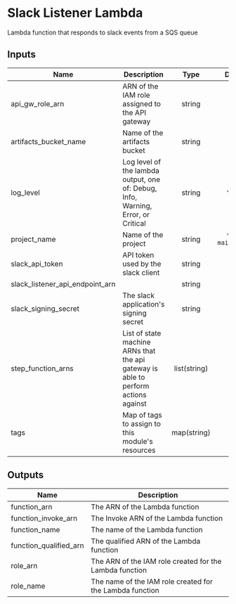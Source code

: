 # Slack Listener Lambda

Lambda function that responds to slack events from a SQS queue

## Inputs

| Name | Description | Type | Default | Required |
|------|-------------|:----:|:-----:|:-----:|
| api\_gw\_role\_arn | ARN of the IAM role assigned to the API gateway | string | n/a | yes |
| artifacts\_bucket\_name | Name of the artifacts bucket | string | n/a | yes |
| log\_level | Log level of the lambda output, one of: Debug, Info, Warning, Error, or Critical | string | `"Info"` | no |
| project\_name | Name of the project | string | `"ldap-maintainer"` | no |
| slack\_api\_token | API token used by the slack client | string | n/a | yes |
| slack\_listener\_api\_endpoint\_arn |  | string | `""` | no |
| slack\_signing\_secret | The slack application's signing secret | string | `""` | no |
| step\_function\_arns | List of state machine ARNs that the api gateway is able to perform actions against | list(string) | n/a | yes |
| tags | Map of tags to assign to this module's resources | map(string) | `<map>` | no |

## Outputs

| Name | Description |
|------|-------------|
| function\_arn | The ARN of the Lambda function |
| function\_invoke\_arn | The Invoke ARN of the Lambda function |
| function\_name | The name of the Lambda function |
| function\_qualified\_arn | The qualified ARN of the Lambda function |
| role\_arn | The ARN of the IAM role created for the Lambda function |
| role\_name | The name of the IAM role created for the Lambda function |

